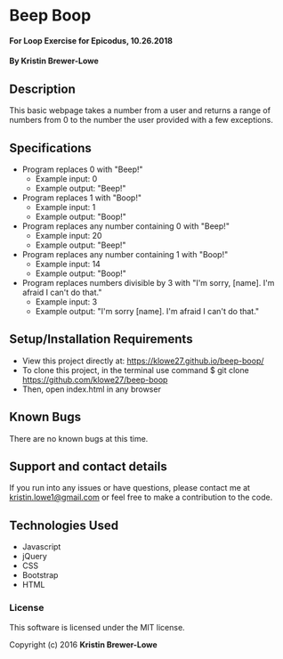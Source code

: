 # Beep Boop

#### For Loop Exercise for Epicodus, 10.26.2018

#### By Kristin Brewer-Lowe

## Description

This basic webpage takes a number from a user and returns a range of numbers from 0 to the number the user provided with a few exceptions.

## Specifications

* Program replaces 0 with "Beep!"
  * Example input: 0
  * Example output: "Beep!"
* Program replaces 1 with "Boop!"
  * Example input: 1
  * Example output: "Boop!"
* Program replaces any number containing 0 with "Beep!"
  * Example input: 20
  * Example output: "Beep!"
* Program replaces any number containing 1 with "Boop!"
  * Example input: 14
  * Example output: "Boop!"
* Program replaces numbers divisible by 3 with "I'm sorry, [name]. I'm afraid I can't do that."
  * Example input: 3
  * Example output: "I'm sorry [name]. I'm afraid I can't do that."

## Setup/Installation Requirements

* View this project directly at: https://klowe27.github.io/beep-boop/
* To clone this project, in the terminal use command $ git clone https://github.com/klowe27/beep-boop
* Then, open index.html in any browser

## Known Bugs

There are no known bugs at this time.

## Support and contact details

If you run into any issues or have questions, please contact me at kristin.lowe1@gmail.com or feel free to make a contribution to the code.

## Technologies Used

* Javascript
* jQuery
* CSS
* Bootstrap
* HTML

### License

This software is licensed under the MIT license.

Copyright (c) 2016 **Kristin Brewer-Lowe**
